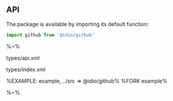 ## API

The package is available by importing its default function:

```js
import github from '@idio/github'
```

%~%

<typedef noArgTypesInToc>types/api.xml</typedef>

<typedef narrow>types/index.xml</typedef>

%EXAMPLE: example, ../src => @idio/github%
%FORK example%

%~%